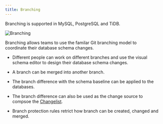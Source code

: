 ```yaml
---
title: Branching
---
```


<HintBlock type="info">

Branching is supported in MySQL, PostgreSQL and TiDB.

</HintBlock>

![Branching](/content/docs/branching/create-branch.webp)

Branching allows teams to use the familar Git branching model to coordinate their database schema changes.

- Different people can work on different branches and use the visual schema editor to design their database schema changes.

- A branch can be merged into another branch.

- The branch difference with the schema baseline can be applied to the databases.

- The branch difference can also be used as the change source to compsoe the [Changelist](/docs/changelist).

- Branch protection rules retrict how branch can be created, changed and merged.
